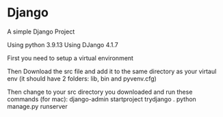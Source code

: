 # Django
A simple Django Project

Using python 3.9.13
Using DJango 4.1.7

First you need to setup a virtual environment

Then Download the src file and add it to the same directory as your virtaul env (it should have 2 folders: lib, bin and pyvenv.cfg)

Then change to your src directory you downloaded and run these commands (for mac): 
    django-admin startproject trydjango .
    python manage.py runserver 
